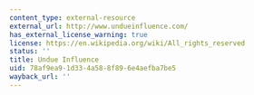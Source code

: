 ```yaml
---
content_type: external-resource
external_url: http://www.undueinfluence.com/
has_external_license_warning: true
license: https://en.wikipedia.org/wiki/All_rights_reserved
status: ''
title: Undue Influence
uid: 78af9ea9-1d33-4a58-8f89-6e4aefba7be5
wayback_url: ''
---
```

